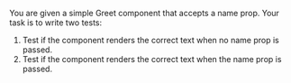 You are given a simple Greet component that accepts a name prop. Your task is to write two tests:

1. Test if the component renders the correct text when no name prop is passed.
2. Test if the component renders the correct text when the name prop is passed.
